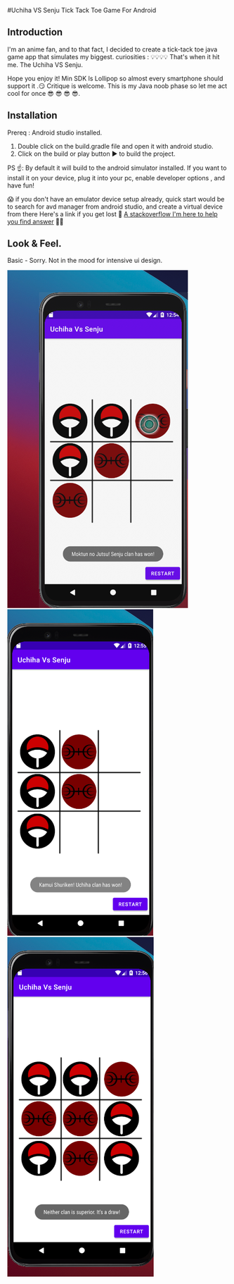 #Uchiha VS Senju Tick Tack Toe Game For Android

## Introduction

I'm an anime fan, and to that fact, I decided to create a tick-tack toe java game app that simulates my biggest. curiosities : 💡💡💡💡
That's when it hit me. The Uchiha VS Senju.

Hope you enjoy it!
Min SDK Is Lollipop so almost every smartphone should support it .😏
Critique is welcome. This is my Java noob phase so let me act cool for once 😎   😎   😎   😎.



## Installation

Prereq : Android studio installed.
1. Double click on the build.gradle file and open it with android studio.
2. Click on the build or play button ▶️  to build the project.

PS ☝️: By default it will build to the android simulator installed. If you want to install it on your device, plug it into your pc, enable developer options , and have fun!

😱 if you don't have an emulator device setup already, quick start would be to search for avd manager from android studio, and create a virtual device from there
Here's a link if you get lost 🔎 [A stackoverflow I'm here to help you find answer](https://stackoverflow.com/questions/46948322/how-to-open-avd-manager-in-android-studio-3-0-version) 🕵️‍♂️

## Look & Feel.
Basic - Sorry. Not in the mood for intensive ui design.


![Image of team 1 win](app/src/main/res/drawable/senju-won.png)
![Image of team 2 win](app/src/main/res/drawable/uchiha-won.png)
![Image of draw](app/src/main/res/drawable/draw.png)